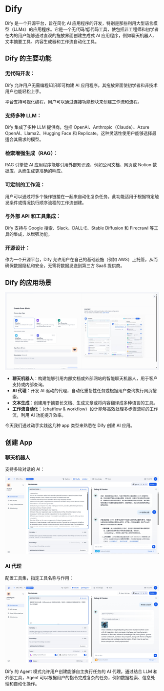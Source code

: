 # Dify

Dify 是一个开源平台，旨在简化 AI 应用程序的开发，特别是那些利用大型语言模型（LLMs）的应用程序。它是一个无代码/低代码工具，使包括非工程师和初学者在内的用户能够通过直观的拖放界面创建生成式 AI 应用程序，例如聊天机器人、文本摘要工具、内容生成器和工作流自动化工具。

## Dify 的主要功能

### 无代码开发：

Dify 允许用户无需编程知识即可构建 AI 应用程序。其拖放界面使初学者和非技术用户也能轻松上手。

平台支持可视化编程，用户可以通过连接功能模块来创建工作流和流程。

### 支持多种 LLM：

Dify 集成了多种 LLM 提供商，包括 OpenAI、Anthropic（Claude）、Azure OpenAI、Llama2、Hugging Face 和 Replicate。这种灵活性使用户能够选择最适合其需求的模型。

### 检索增强生成（RAG）：

RAG 引擎使 AI 应用程序能够引用外部知识源，例如公司文档、网页或 Notion 数据库，从而生成更准确的响应。

### 可定制的工作流：

用户可以通过将多个操作链接在一起来自动化复杂任务。此功能适用于根据特定触发条件或情况执行顺序流程的工作流创建。

### 与外部 API 和工具集成：

Dify 支持与 Google 搜索、Slack、DALL-E、Stable Diffusion 和 Firecrawl 等工具的集成，以增强功能。

### 开源设计：

作为一个开源平台，Dify 允许用户在自己的基础设施（例如 AWS）上托管，从而确保数据隐私和安全，无需将数据发送到第三方 SaaS 提供商。

## Dify 的应用场景

![dify_app.png](dify_app.png 'dify_app.png')

- **聊天机器人**：构建能够引用内部文档或外部网站的智能聊天机器人，用于客户支持或内部查询。
- **AI 代理**：开发 AI 驱动的代理，自动化重复性任务或根据用户查询执行网页搜索。
- **文本生成**：创建用于摘要长文档、生成文章或将内容翻译成多种语言的工具。
- **工作流自动化**：（chatflow & workflow）设计能够高效处理多步骤流程的工作流，利用 AI 功能提升效率。


今天我们通过动手实践这几种 app 类型来熟悉在 Dify 创建 AI 应用。


## 创建 App

### 聊天机器人

支持多轮对话的 AI：

![chat_llm.png](chat_llm.png 'chat_llm.png')



### AI 代理 

配置工具集，指定工具名称与作用：

![dify_agent_2.png](dify_agent_2.png 'dify_agent_2.png')


Dify 的 Agent 模式允许用户创建能够自主执行任务的 AI 代理。通过结合 LLM 和外部工具，Agent 可以根据用户的指令完成复杂的任务，例如数据检索、信息处理和自动化操作。
